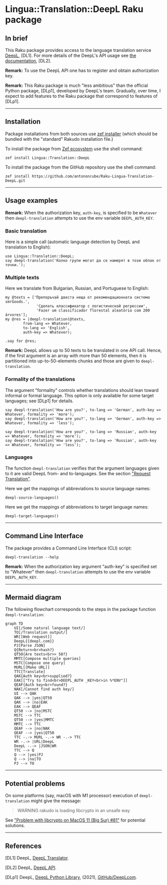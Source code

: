 # Lingua::Translation::DeepL Raku package

## In brief

This Raku package provides access to the language translation service [DeepL](https://www.deepl.com), [DL1].
For more details of the DeepL's API usage see [the documentation](https://www.deepl.com/docs-api), [DL2].

**Remark:** To use the DeepL API one has to register and obtain authorization key. 

**Remark:** This Raku package is much "less ambitious" than the official Python package, [DLp1], developed by DeepL's team. 
Gradually, over time, I expect to add features to the Raku package that correspond to features of [DLp1].

-----

## Installation

Package installations from both sources use [zef installer](https://github.com/ugexe/zef) 
(which should be bundled with the "standard" Rakudo installation file.)

To install the package from [Zef ecosystem](https://raku.land/) use the shell command:

```
zef install Lingua::Translation::DeepL
```

To install the package from the GitHub repository use the shell command:

```
zef install https://github.com/antononcube/Raku-Lingua-Translation-DeepL.git
```

----

## Usage examples

**Remark:** When the authorization key, `auth-key`, is specified to be `Whatever` 
then `deepl-translation` attempts to use the env variable `DEEPL_AUTH_KEY`.

### Basic translation

Here is a simple call (automatic language detection by DeepL and translation to English):

```perl6
use Lingua::Translation::DeepL;
say deepl-translation('Колко групи могат да се намерят в този облак от точки.');
```

### Multiple texts

Here we translate from Bulgarian, Russian, and Portuguese to English:

```perl6
my @texts = ['Препоръчай двеста неща от рекомендационната система smrGoods.',
              'Сделать классификатор с логистической регрессии',
              'Fazer um classificador florestal aleatório com 200 árvores'];
my @res = |deepl-translation(@texts,
        from-lang => Whatever,
        to-lang => 'English',
        auth-key => Whatever);
        
.say for @res;
```

**Remark:** DeepL allows up to 50 texts to be translated in one API call.
Hence, if the first argument is an array with more than 50 elements, then it is partitioned
into up-to-50-elements chunks and those are given to `deepl-translation`.   

### Formality of the translations

The argument "formality" controls whether translations should lean toward informal or formal language. 
This option is only available for some target languages; see [DLp1] for details.

```perl6
say deepl-translation('How are you?', to-lang => 'German', auth-key => Whatever, formality => 'more');
say deepl-translation('How are you?', to-lang => 'German', auth-key => Whatever, formality => 'less');
```

```perl6
say deepl-translation('How are you?', to-lang => 'Russian', auth-key => Whatever, formality => 'more');
say deepl-translation('How are you?', to-lang => 'Russian', auth-key => Whatever, formality => 'less');  
```


### Languages

The function `deepl-translation` verifies that the argument languages given to it are 
valid DeepL from- and to-languages. 
See the section ["Request Translation"](https://www.deepl.com/docs-api/translate-text/translate-text/).

Here we get the mappings of abbreviations to source language names:

```perl6
deepl-source-languages()
```

Here we get the mappings of abbreviations to target language names:

```perl6
deepl-target-languages()
```

-------

## Command Line Interface

The package provides a Command Line Interface (CLI) script:

```shell
deepl-translation --help
```

**Remark:** When the authorization key argument "auth-key" is specified set to "Whatever"
then `deepl-translation` attempts to use the env variable `DEEPL_AUTH_KEY`.

--------

## Mermaid diagram

The following flowchart corresponds to the steps in the package function `deepl-translation`:  

```mermaid
graph TD
	UI[/Some natural language text/]
	TO[/Translation output/]
	WR[[Web request]]
	DeepL{{deepl.com}}
	PJ[Parse JSON]
	Q{Return<br>hash?}
	QT50{Are texts<br>> 50?}
	MMTC[Compose multiple queries]
	MSTC[Compose one query]
	MURL[[Make URL]]
	TTC[Translate]
	QAK{Auth key<br>supplied?}
	EAK[["Try to find<br>DEEPL_AUTH _KEY<br>in %*ENV"]]
	QEAF{Auth key<br>found?}
	NAK[/Cannot find auth key/]
	UI --> QAK
	QAK --> |yes|QT50
	QAK --> |no|EAK
	EAK --> QEAF
	QT50 --> |no|MSTC
	MSTC --> TTC
	QT50 --> |yes|MMTC
	MMTC --> TTC
	QEAF --> |no|NAK
	QEAF --> |yes|QT50
	TTC -.-> MURL -.-> WR -.-> TTC
	WR -.-> |URL|DeepL 
	DeepL -.-> |JSON|WR
	TTC --> Q 
	Q --> |yes|PJ
	Q --> |no|TO
	PJ --> TO
```


--------

## Potential problems

On some platforms (say, macOS with M1 processor) execution of `deepl-translation` might give the message:

> WARNING <some-path>rakudo is loading libcrypto in an unsafe way

See ["Problem with libcrypto on MacOS 11 (Big Sur) #81"](https://github.com/sergot/openssl/issues/81)
for potential solutions.

--------

## References

[DL1] DeepL, [DeepL Translator](https://www.deepl.com/translator).

[DL2] DeepL, [DeepL API](https://www.deepl.com/docs-api/).

[DLp1] DeepL,
[DeepL Python Library](https://github.com/DeepLcom/deepl-python),
(2021),
[GitHub/DeepLcom](https://github.com/DeepLcom/).